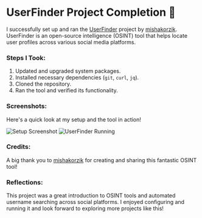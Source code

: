 # UserFinder Project Completion 🚀

I successfully set up and ran the [UserFinder](https://github.com/mishakorzik/UserFinder) project by [mishakorzik](https://github.com/mishakorzik). UserFinder is an open-source intelligence (OSINT) tool that helps locate user profiles across various social media platforms.

### Steps I Took:
1. Updated and upgraded system packages.
2. Installed necessary dependencies (`git`, `curl`, `jq`).
3. Cloned the repository.
4. Ran the tool and verified its functionality.

### Screenshots:
Here's a quick look at my setup and the tool in action!

![Setup Screenshot](C:\Users\Ahsan\OneDrive\userfinder.png)
![UserFinder Running](path-to-your-screenshot2.png)

### Credits:
A big thank you to [mishakorzik](https://github.com/mishakorzik) for creating and sharing this fantastic OSINT tool!

### Reflections:
This project was a great introduction to OSINT tools and automated username searching across social platforms. I enjoyed configuring and running it and look forward to exploring more projects like this!


